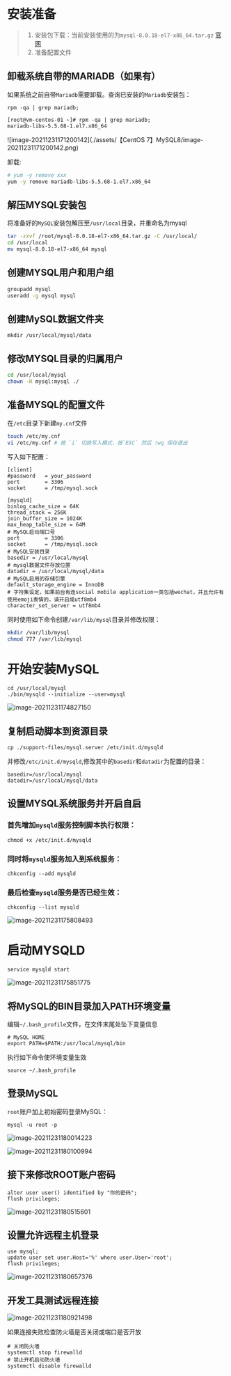 # 安装准备

>   1.   安装包下载：当前安装使用的为`mysql-8.0.18-el7-x86_64.tar.gz` [官网]()
>   2.   准备配置文件

## 卸载系统⾃带的MARIADB（如果有）

如果系统之前⾃带`Mariadb`需要卸载。查询已安装的`Mariadb`安装包：

```shell
rpm -qa | grep mariadb;

[root@vm-centos-01 ~]# rpm -qa | grep mariadb;
mariadb-libs-5.5.68-1.el7.x86_64
```

![image-20211231171200142](./assets/【CentOS 7】MySQL8/image-20211231171200142.png)

卸载:

```bash
# yum -y remove xxx
yum -y remove mariadb-libs-5.5.68-1.el7.x86_64
```

## 解压MYSQL安装包

将准备好的`MySQL`安装包解压至`/usr/local`目录，并重命名为mysql

```bash
tar -zxvf /root/mysql-8.0.18-el7-x86_64.tar.gz -C /usr/local/
cd /usr/local
mv mysql-8.0.18-el7-x86_64 mysql
```

## 创建MYSQL⽤户和⽤户组

```bash
groupadd mysql
useradd -g mysql mysql
```

## 创建MySQL数据文件夹

```
mkdir /usr/local/mysql/data
```

## 修改MYSQL⽬录的归属⽤户

```bash
cd /usr/local/mysql
chown -R mysql:mysql ./
```

## 准备MYSQL的配置⽂件

在`/etc`目录下新建`my.cnf`文件

```bash
touch /etc/my.cnf
vi /etc/my.cnf # 按 `i` 切换写入模式，按`ESC` 然后 !wq 保存退出
```

写入如下配置：

```properties
[client]
#password	= your_password
port		= 3306
socket		= /tmp/mysql.sock

[mysqld]
binlog_cache_size = 64K
thread_stack = 256K
join_buffer_size = 1024K
max_heap_table_size = 64M
# MySQL启动端口号
port		= 3306
socket		= /tmp/mysql.sock
# MySQL安装目录
basedir = /usr/local/mysql
# mysql数据文件存放位置
datadir = /usr/local/mysql/data
# MySQL启用的存储引擎
default_storage_engine = InnoDB
# 字符集设定，如果前台有连social mobile application一类包括wechat，并且允许有使用emoji表情的，请开启成utf8mb4
character_set_server = utf8mb4
```

同时使⽤如下命令创建`/var/lib/mysql`目录并修改权限：

```bash
mkdir /var/lib/mysql
chmod 777 /var/lib/mysql
```

# 开始安装MySQL

```
cd /usr/local/mysql
./bin/mysqld --initialize --user=mysql
```

![image-20211231174827150](./assets/%E3%80%90CentOS%207%E3%80%91MySQL8/image-20211231174827150.png)

## 复制启动脚本到资源⽬录

```
cp ./support-files/mysql.server /etc/init.d/mysqld
```

并修改`/etc/init.d/mysqld`,修改其中的`basedir`和`datadir`为配置的目录：

```properties
basedir=/usr/local/mysql 
datadir=/usr/local/mysql/data
```

## 设置MYSQL系统服务并开启⾃启

### ⾸先增加`mysqld`服务控制脚本执⾏权限：

```
chmod +x /etc/init.d/mysqld
```

### 同时将`mysqld`服务加⼊到系统服务：

```
chkconfig --add mysqld
```

### 最后检查`mysqld`服务是否已经⽣效：

```
chkconfig --list mysqld
```

![image-20211231175808493](./assets/%E3%80%90CentOS%207%E3%80%91MySQL8/image-20211231175808493.png)

# 启动MYSQLD

```
service mysqld start
```

![image-20211231175851775](./assets/%E3%80%90CentOS%207%E3%80%91MySQL8/image-20211231175851775.png)

## 将MySQL的BIN目录加入PATH环境变量

编辑`~/.bash_profile`文件，在文件末尾处坠下变量信息

```
# MySQL HOME
export PATH=$PATH:/usr/local/mysql/bin
```

执⾏如下命令使环境变量⽣效

```
source ~/.bash_profile
```

## 登录MySQL

`root`账户加上初始密码登录MySQL：

```
mysql -u root -p
```

![image-20211231180014223](./assets/%E3%80%90CentOS%207%E3%80%91MySQL8/image-20211231180014223.png)

![image-20211231180100994](./assets/%E3%80%90CentOS%207%E3%80%91MySQL8/image-20211231180100994.png)

## 接下来修改ROOT账户密码

```
alter user user() identified by "你的密码";
flush privileges;
```

![image-20211231180515601](./assets/%E3%80%90CentOS%207%E3%80%91MySQL8/image-20211231180515601.png)



## 设置允许远程主机登录

```
use mysql;
update user set user.Host='%' where user.User='root';
flush privileges;
```

![image-20211231180657376](./assets/%E3%80%90CentOS%207%E3%80%91MySQL8/image-20211231180657376.png)



## 开发工具测试远程连接

![image-20211231180921498](./assets/%E3%80%90CentOS%207%E3%80%91MySQL8/image-20211231180921498.png)

如果连接失败检查防火墙是否关闭或端口是否开放

```
# 关闭防火墙
systemctl stop firewalld
# 禁止开机启动防火墙
systemctl disable firewalld
```

